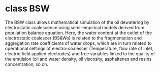 # class BSW
The BSW class allows mathematical simulation of the oil dewatering by electrostatic coalescence using semi-empirical models derived from population balance equation. Here, the water content at the outlet of the electrostatic coalescer (BS&Wo) is related to the fragmentation and aggregation rate coefficients of water drops, which are in turn related to operational settings of electro-coalescer (Temperature, flow rate of inlet, electric field applied electrodes) and free variables linked to the quality of the emulsion (oil and water density, oil viscosity, asphaltenes and resins concentration, so on. 

